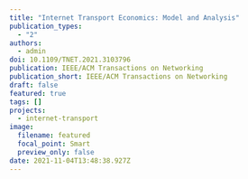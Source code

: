 ```yaml
---
title: "Internet Transport Economics: Model and Analysis"
publication_types:
  - "2"
authors:
  - admin
doi: 10.1109/TNET.2021.3103796
publication: IEEE/ACM Transactions on Networking
publication_short: IEEE/ACM Transactions on Networking
draft: false
featured: true
tags: []
projects:
  - internet-transport
image:
  filename: featured
  focal_point: Smart
  preview_only: false
date: 2021-11-04T13:48:38.927Z
---
```

